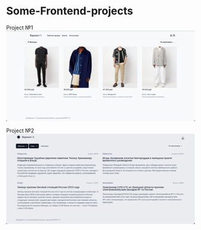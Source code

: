 # Some-Frontend-projects

Project №1
![Project1](images/project1.png)

Project №2
![Project1](images/project2.png)
